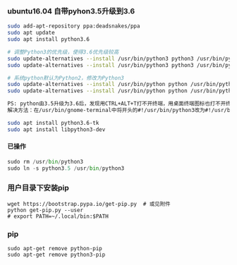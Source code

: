 ### ubuntu16.04 自带pyhon3.5升级到3.6
```bash
sudo add-apt-repository ppa:deadsnakes/ppa
sudo apt update
sudo apt install python3.6

# 调整Python3的优先级，使得3.6优先级较高
sudo update-alternatives --install /usr/bin/python3 python3 /usr/bin/python3.5 1
sudo update-alternatives --install /usr/bin/python3 python3 /usr/bin/python3.6 2

# 系统python默认为Python2，修改为Python3
sudo update-alternatives --install /usr/bin/python python /usr/bin/python2 100
sudo update-alternatives --install /usr/bin/python python /usr/bin/python3 150

PS: python由3.5升级为3.6后，发现用CTRL+ALT+T打不开终端，用桌面终端图标也打不开终端。
解决方法：在/usr/bin/gnome-terminal中将开头的#!/usr/bin/python3改为#!/usr/bin/python3.5

sudo apt install python3.6-tk
sudo apt install libpython3-dev
```

#### 已操作

```py
sudo rm /usr/bin/python3
sudo ln -s python3.5 /usr/bin/python3
```

### 用户目录下安装pip
	wget https://bootstrap.pypa.io/get-pip.py  # 或见附件
	python get-pip.py --user
	# export PATH=~/.local/bin:$PATH

### pip
	sudo apt-get remove python-pip
	sudo apt-get remove python3-pip